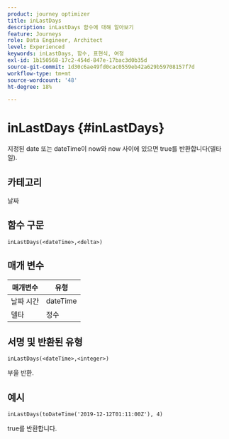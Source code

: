 ```yaml
---
product: journey optimizer
title: inLastDays
description: inLastDays 함수에 대해 알아보기
feature: Journeys
role: Data Engineer, Architect
level: Experienced
keywords: inLastDays, 함수, 표현식, 여정
exl-id: 1b150568-17c2-454d-847e-17bac3d0b35d
source-git-commit: 1d30c6ae49fd0cac0559eb42a629b59708157f7d
workflow-type: tm+mt
source-wordcount: '48'
ht-degree: 18%

---
```


# inLastDays {#inLastDays}

지정된 date 또는 dateTime이 now와 now 사이에 있으면 true를 반환합니다(델타 일).

## 카테고리

날짜

## 함수 구문

`inLastDays(<dateTime>,<delta>)`

## 매개 변수

| 매개변수 | 유형 |
|-----------|------------------|
| 날짜 시간 | dateTime |
| 델타 | 정수 |

## 서명 및 반환된 유형

`inLastDays(<dateTime>,<integer>)`

부울 반환.

## 예시

`inLastDays(toDateTime('2019-12-12T01:11:00Z'), 4)`

true를 반환합니다.

